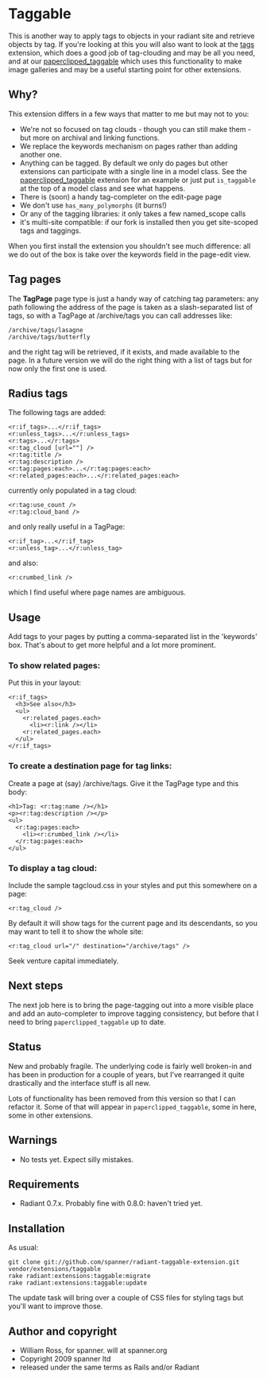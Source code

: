 # Taggable

This is another way to apply tags to objects in your radiant site and retrieve objects by tag. If you're looking at this you will also want to look at the [tags](http://github.com/jomz/radiant-tags-extension/tree) extension, which does a good job of tag-clouding and may be all you need, and at our [paperclipped_taggable](https://github.com/spanner/radiant-paperclipped_taggable-extension) which uses this functionality to make image galleries and may be a useful starting point for other extensions.

## Why?

This extension differs in a few ways that matter to me but may not to you:

* We're not so focused on tag clouds - though you can still make them - but more on archival and linking functions.
* We replace the keywords mechanism on pages rather than adding another one.
* Anything can be tagged. By default we only do pages but other extensions can participate with a single line in a model class. See the [paperclipped_taggable](https://github.com/spanner/radiant-paperclipped_taggable-extension) extension for an example or just put `is_taggable` at the top of a model class and see what happens.
* There is (soon) a handy tag-completer on the edit-page page
* We don't use `has_many_polymorphs` (it burns!)
* Or any of the tagging libraries: it only takes a few named_scope calls
* it's multi-site compatible: if our fork is installed then you get site-scoped tags and taggings.

When you first install the extension you shouldn't see much difference: all we do out of the box is take over the keywords field in the page-edit view.

## Tag pages

The **TagPage** page type is just a handy way of catching tag parameters: any path following the address of the page is taken as a slash-separated list of tags, so with a TagPage at /archive/tags you can call addresses like:

	/archive/tags/lasagne
	/archive/tags/butterfly
	
and the right tag will be retrieved, if it exists, and made available to the page. In a future version we will do the right thing with a list of tags but for now only the first one is used.

## Radius tags

The following tags are added:

	<r:if_tags>...</r:if_tags>
	<r:unless_tags>...</r:unless_tags>
	<r:tags>...</r:tags>
	<r:tag_cloud [url=""] />
	<r:tag:title />
	<r:tag:description />
	<r:tag:pages:each>...</r:tag:pages:each>
	<r:related_pages:each>...</r:related_pages:each>

currently only populated in a tag cloud:

	<r:tag:use_count />
	<r:tag:cloud_band />

and only really useful in a TagPage:

	<r:if_tag>...</r:if_tag>
	<r:unless_tag>...</r:unless_tag>

and also:

	<r:crumbed_link />
	
which I find useful where page names are ambiguous.

## Usage

Add tags to your pages by putting a comma-separated list in the 'keywords' box. That's about to get more helpful and a lot more prominent.

### To show related pages:

Put this in your layout:

	<r:if_tags>
	  <h3>See also</h3>
	  <ul>
	    <r:related_pages.each>
	      <li><r:link /></li>
	    <r:related_pages.each>
	  </ul>
	</r:if_tags>

### To create a destination page for tag links:

Create a page at (say) /archive/tags. Give it the TagPage type and this body:

	<h1>Tag: <r:tag:name /></h1>
	<p><r:tag:description /></p>
	<ul>
	  <r:tag:pages:each>
	    <li><r:crumbed_link /></li>
	  </r:tag:pages:each>
	</ul>

### To display a tag cloud:

Include the sample tagcloud.css in your styles and put this somewhere on a page:

	<r:tag_cloud />

By default it will show tags for the current page and its descendants, so you may want to tell it to show the whole site:

	<r:tag_cloud url="/" destination="/archive/tags" />

Seek venture capital immediately.

## Next steps

The next job here is to bring the page-tagging out into a more visible place and add an auto-completer to improve tagging consistency, but before that I need to bring `paperclipped_taggable` up to date.
	
## Status 

New and probably fragile. The underlying code is fairly well broken-in and has been in production for a couple of years, but I've rearranged it quite drastically and the interface stuff is all new.

Lots of functionality has been removed from this version so that I can refactor it. Some of that will appear in `paperclipped_taggable`, some in here, some in other extensions.

## Warnings

* No tests yet. Expect silly mistakes.

## Requirements

* Radiant 0.7.x. Probably fine with 0.8.0: haven't tried yet.

## Installation

As usual:

	git clone git://github.com/spanner/radiant-taggable-extension.git vendor/extensions/taggable
	rake radiant:extensions:taggable:migrate
	rake radiant:extensions:taggable:update

The update task will bring over a couple of CSS files for styling tags but you'll want to improve those.
	
## Author and copyright

* William Ross, for spanner. will at spanner.org
* Copyright 2009 spanner ltd
* released under the same terms as Rails and/or Radiant